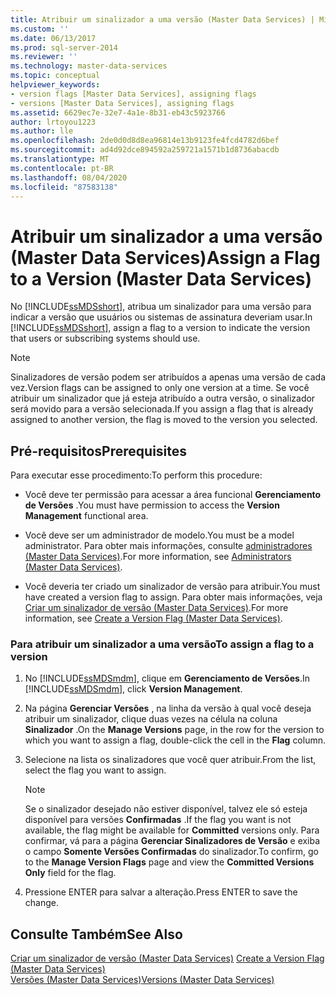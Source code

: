 ```yaml
---
title: Atribuir um sinalizador a uma versão (Master Data Services) | Microsoft Docs
ms.custom: ''
ms.date: 06/13/2017
ms.prod: sql-server-2014
ms.reviewer: ''
ms.technology: master-data-services
ms.topic: conceptual
helpviewer_keywords:
- version flags [Master Data Services], assigning flags
- versions [Master Data Services], assigning flags
ms.assetid: 6629ec7e-32e7-4a1e-8b31-eb43c5923766
author: lrtoyou1223
ms.author: lle
ms.openlocfilehash: 2de0d0d8d8ea96814e13b9123fe4fcd4782d6bef
ms.sourcegitcommit: ad4d92dce894592a259721a1571b1d8736abacdb
ms.translationtype: MT
ms.contentlocale: pt-BR
ms.lasthandoff: 08/04/2020
ms.locfileid: "87583138"
---
```

# <a name="assign-a-flag-to-a-version-master-data-services"></a><span data-ttu-id="db529-102">Atribuir um sinalizador a uma versão (Master Data Services)</span><span class="sxs-lookup"><span data-stu-id="db529-102">Assign a Flag to a Version (Master Data Services)</span></span>
  <span data-ttu-id="db529-103">No [!INCLUDE[ssMDSshort](../includes/ssmdsshort-md.md)], atribua um sinalizador para uma versão para indicar a versão que usuários ou sistemas de assinatura deveriam usar.</span><span class="sxs-lookup"><span data-stu-id="db529-103">In [!INCLUDE[ssMDSshort](../includes/ssmdsshort-md.md)], assign a flag to a version to indicate the version that users or subscribing systems should use.</span></span>  
  
> [!NOTE]  
>  <span data-ttu-id="db529-104">Sinalizadores de versão podem ser atribuídos a apenas uma versão de cada vez.</span><span class="sxs-lookup"><span data-stu-id="db529-104">Version flags can be assigned to only one version at a time.</span></span> <span data-ttu-id="db529-105">Se você atribuir um sinalizador que já esteja atribuído a outra versão, o sinalizador será movido para a versão selecionada.</span><span class="sxs-lookup"><span data-stu-id="db529-105">If you assign a flag that is already assigned to another version, the flag is moved to the version you selected.</span></span>  
  
## <a name="prerequisites"></a><span data-ttu-id="db529-106">Pré-requisitos</span><span class="sxs-lookup"><span data-stu-id="db529-106">Prerequisites</span></span>  
 <span data-ttu-id="db529-107">Para executar esse procedimento:</span><span class="sxs-lookup"><span data-stu-id="db529-107">To perform this procedure:</span></span>  
  
-   <span data-ttu-id="db529-108">Você deve ter permissão para acessar a área funcional **Gerenciamento de Versões** .</span><span class="sxs-lookup"><span data-stu-id="db529-108">You must have permission to access the **Version Management** functional area.</span></span>  
  
-   <span data-ttu-id="db529-109">Você deve ser um administrador de modelo.</span><span class="sxs-lookup"><span data-stu-id="db529-109">You must be a model administrator.</span></span> <span data-ttu-id="db529-110">Para obter mais informações, consulte [administradores &#40;Master Data Services&#41;](administrators-master-data-services.md).</span><span class="sxs-lookup"><span data-stu-id="db529-110">For more information, see [Administrators &#40;Master Data Services&#41;](administrators-master-data-services.md).</span></span>  
  
-   <span data-ttu-id="db529-111">Você deveria ter criado um sinalizador de versão para atribuir.</span><span class="sxs-lookup"><span data-stu-id="db529-111">You must have created a version flag to assign.</span></span> <span data-ttu-id="db529-112">Para obter mais informações, veja [Criar um sinalizador de versão &#40;Master Data Services&#41;](../../2014/master-data-services/create-a-version-flag-master-data-services.md).</span><span class="sxs-lookup"><span data-stu-id="db529-112">For more information, see [Create a Version Flag &#40;Master Data Services&#41;](../../2014/master-data-services/create-a-version-flag-master-data-services.md).</span></span>  
  
### <a name="to-assign-a-flag-to-a-version"></a><span data-ttu-id="db529-113">Para atribuir um sinalizador a uma versão</span><span class="sxs-lookup"><span data-stu-id="db529-113">To assign a flag to a version</span></span>  
  
1.  <span data-ttu-id="db529-114">No [!INCLUDE[ssMDSmdm](../includes/ssmdsmdm-md.md)], clique em **Gerenciamento de Versões**.</span><span class="sxs-lookup"><span data-stu-id="db529-114">In [!INCLUDE[ssMDSmdm](../includes/ssmdsmdm-md.md)], click **Version Management**.</span></span>  
  
2.  <span data-ttu-id="db529-115">Na página **Gerenciar Versões** , na linha da versão à qual você deseja atribuir um sinalizador, clique duas vezes na célula na coluna **Sinalizador** .</span><span class="sxs-lookup"><span data-stu-id="db529-115">On the **Manage Versions** page, in the row for the version to which you want to assign a flag, double-click the cell in the **Flag** column.</span></span>  
  
3.  <span data-ttu-id="db529-116">Selecione na lista os sinalizadores que você quer atribuir.</span><span class="sxs-lookup"><span data-stu-id="db529-116">From the list, select the flag you want to assign.</span></span>  
  
    > [!NOTE]  
    >  <span data-ttu-id="db529-117">Se o sinalizador desejado não estiver disponível, talvez ele só esteja disponível para versões **Confirmadas** .</span><span class="sxs-lookup"><span data-stu-id="db529-117">If the flag you want is not available, the flag might be available for **Committed** versions only.</span></span> <span data-ttu-id="db529-118">Para confirmar, vá para a página **Gerenciar Sinalizadores de Versão** e exiba o campo **Somente Versões Confirmadas** do sinalizador.</span><span class="sxs-lookup"><span data-stu-id="db529-118">To confirm, go to the **Manage Version Flags** page and view the **Committed Versions Only** field for the flag.</span></span>  
  
4.  <span data-ttu-id="db529-119">Pressione ENTER para salvar a alteração.</span><span class="sxs-lookup"><span data-stu-id="db529-119">Press ENTER to save the change.</span></span>  
  
## <a name="see-also"></a><span data-ttu-id="db529-120">Consulte Também</span><span class="sxs-lookup"><span data-stu-id="db529-120">See Also</span></span>  
 <span data-ttu-id="db529-121">[Criar um sinalizador de versão &#40;Master Data Services&#41;](../../2014/master-data-services/create-a-version-flag-master-data-services.md) </span><span class="sxs-lookup"><span data-stu-id="db529-121">[Create a Version Flag &#40;Master Data Services&#41;](../../2014/master-data-services/create-a-version-flag-master-data-services.md) </span></span>  
 [<span data-ttu-id="db529-122">Versões &#40;Master Data Services&#41;</span><span class="sxs-lookup"><span data-stu-id="db529-122">Versions &#40;Master Data Services&#41;</span></span>](../../2014/master-data-services/versions-master-data-services.md)  
  
  
